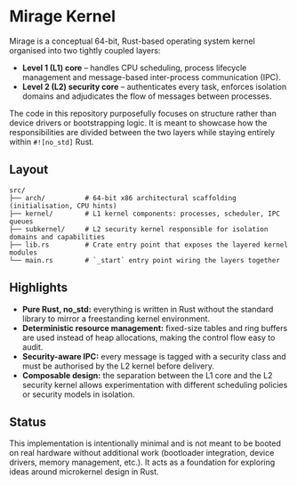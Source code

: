 # Mirage Kernel

Mirage is a conceptual 64-bit, Rust-based operating system kernel organised into two tightly
coupled layers:

* **Level 1 (L1) core** – handles CPU scheduling, process lifecycle management and message-based
  inter-process communication (IPC).
* **Level 2 (L2) security core** – authenticates every task, enforces isolation domains and
  adjudicates the flow of messages between processes.

The code in this repository purposefully focuses on structure rather than device drivers or
bootstrapping logic. It is meant to showcase how the responsibilities are divided between the two
layers while staying entirely within `#![no_std]` Rust.

## Layout

```
src/
├── arch/          # 64-bit x86 architectural scaffolding (initialisation, CPU hints)
├── kernel/        # L1 kernel components: processes, scheduler, IPC queues
├── subkernel/     # L2 security kernel responsible for isolation domains and capabilities
├── lib.rs         # Crate entry point that exposes the layered kernel modules
└── main.rs        # `_start` entry point wiring the layers together
```

## Highlights

* **Pure Rust, no_std:** everything is written in Rust without the standard library to mirror a
  freestanding kernel environment.
* **Deterministic resource management:** fixed-size tables and ring buffers are used instead of
  heap allocations, making the control flow easy to audit.
* **Security-aware IPC:** every message is tagged with a security class and must be authorised by
  the L2 kernel before delivery.
* **Composable design:** the separation between the L1 core and the L2 security kernel allows
  experimentation with different scheduling policies or security models in isolation.

## Status

This implementation is intentionally minimal and is not meant to be booted on real hardware without
additional work (bootloader integration, device drivers, memory management, etc.). It acts as a
foundation for exploring ideas around microkernel design in Rust.
